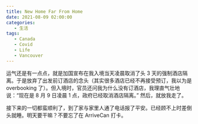 ```yaml
---
title: New Home Far From Home
date: 2021-08-09 02:00:00
categories:
   - 生活
tags:
   - Canada
   - Covid
   - Life
   - Vancouver
---
```


运气还是有一点点，就是加国宣布在我入境当天凌晨取消了头 3 天的强制酒店隔离。于是放弃了出发前订酒店的念头（其实很多酒店已经不再接受预订，我以为是 overbooking 了）。但入境时，官员还问我为什么没有订酒店，我理直气壮地说：“现在是 8 月 9 日凌晨 1 点，政府已经取消酒店隔离。” 然后，就放我走了。

接下来的一切都蛮顺利了，到了家与家里人通了电话报了平安。已经顾不上时差倒头就睡。明天要干嘛？不要忘了在 ArriveCan 打卡。